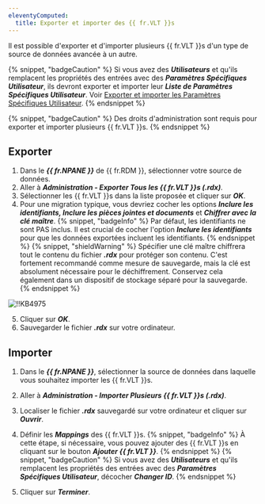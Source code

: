 ```yaml
---
eleventyComputed:
  title: Exporter et importer des {{ fr.VLT }}s
---
```

Il est possible d'exporter et d'importer plusieurs {{ fr.VLT }}s d'un type de source de données avancée à un autre.

{% snippet, "badgeCaution" %}
Si vous avez des ***Utilisateurs*** et qu'ils remplacent les propriétés des entrées avec des ***Paramètres Spécifiques Utilisateur***, ils devront exporter et importer leur ***Liste de Paramètres Spécifiques Utilisateur***. Voir [Exporter et importer les Paramètres Spécifiques Utilisateur](/rdm/mac/kb/rdm-windows/how-to-articles/export-import-user-specific-settings/).
{% endsnippet %}

{% snippet, "badgeCaution" %}
Des droits d'administration sont requis pour exporter et importer plusieurs {{ fr.VLT }}s.
{% endsnippet %}

## Exporter

1. Dans le ***{{ fr.NPANE }}*** de {{ fr.RDM }}, sélectionner votre source de données.
1. Aller à ***Administration - Exporter Tous les {{ fr.VLT }}s (.rdx)***.
1. Sélectionner les {{ fr.VLT }}s dans la liste proposée et cliquer sur ***OK***.
1. Pour une migration typique, vous devriez cocher les options ***Inclure les identifiants, Inclure les pièces jointes et documents*** et ***Chiffrer avec la clé maître***.
{% snippet, "badgeInfo" %}
Par défaut, les identifiants ne sont PAS inclus. Il est crucial de cocher l'option ***Inclure les identifiants*** pour que les données exportées incluent les identifiants.
{% endsnippet %}
{% snippet, "shieldWarning" %}
Spécifier une clé maître chiffrera tout le contenu du fichier ***.rdx*** pour protéger son contenu. C'est fortement recommandé comme mesure de sauvegarde, mais la clé est absolument nécessaire pour le déchiffrement. Conservez cela également dans un dispositif de stockage séparé pour la sauvegarde.
{% endsnippet %}

![!!KB4975](https://cdnweb.devolutions.net/docs/docs_en_kb_KB4975.png)

5. Cliquer sur ***OK***.
1. Sauvegarder le fichier ***.rdx*** sur votre ordinateur.

## Importer

1. Dans le ***{{ fr.NPANE }}***, sélectionner la source de données dans laquelle vous souhaitez importer les {{ fr.VLT }}s.
1. Aller à ***Administration - Importer Plusieurs {{ fr.VLT }}s (.rdx)***.
1. Localiser le fichier ***.rdx*** sauvegardé sur votre ordinateur et cliquer sur ***Ouvrir***.
1. Définir les ***Mappings*** des {{ fr.VLT }}s.
{% snippet, "badgeInfo" %}
À cette étape, si nécessaire, vous pouvez ajouter des {{ fr.VLT }}s en cliquant sur le bouton ***Ajouter {{ fr.VLT }}***.
{% endsnippet %}
{% snippet, "badgeCaution" %}
Si vous avez des ***Utilisateurs*** et qu'ils remplacent les propriétés des entrées avec des ***Paramètres Spécifiques Utilisateur***, décocher ***Changer ID***.
{% endsnippet %}

5. Cliquer sur ***Terminer***.
